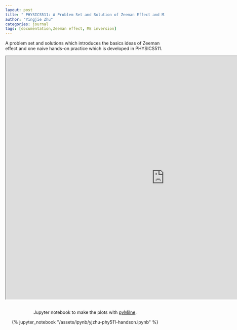 ```yaml
---
layout: post
title: " PHYSICS511: A Problem Set and Solution of Zeeman Effect and Milne-Eddington Approximation"
author: "Yingjie Zhu"
categories: journal
tags: [documentation,Zeeman effect, ME inversion]
---
```


A problem set and solutions which introduces the basics ideas of Zeeman effect and one naive hands-on practice which is developed in PHYSICS511. 

<div style="text-align: center"><iframe src="https://drive.google.com/file/d/1uhuh3aVBGJc4qn-WMvJ3aL6of1Gfmh3W/preview" width="1000" height="768"></iframe>



<br>Jupyter notebook to make the plots with <a href="https://github.com/jaimedelacruz/pyMilne">pyMilne</a>. 

{% jupyter_notebook "/assets/ipynb/yjzhu-phy511-handson.ipynb" %}
